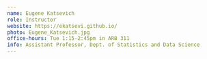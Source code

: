```yaml
---
name: Eugene Katsevich
role: Instructor
website: https://ekatsevi.github.io/
photo: Eugene_Katsevich.jpg
office-hours: Tue 1:15-2:45pm in ARB 311
info: Assistant Professor, Dept. of Statistics and Data Science
---
```

